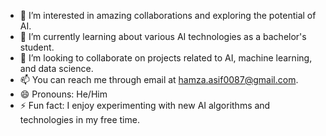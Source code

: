 -    👀 I’m interested in amazing collaborations and exploring the potential of AI.
-  🌱 I’m currently learning about various AI technologies as a bachelor's student.
-  💞️ I’m looking to collaborate on projects related to AI, machine learning, and data science.
-   📫 You can reach me through email at hamza.asif0087@gmail.com.
-    😄 Pronouns: He/Him
-    ⚡ Fun fact: I enjoy experimenting with new AI algorithms and technologies in my free time.

<!---
HaMZAAsif043/HaMZAAsif043 is a ✨ special ✨ repository because its `README.md` (this file) appears on your GitHub profile.
You can click the Preview link to take a look at your changes.
--->
